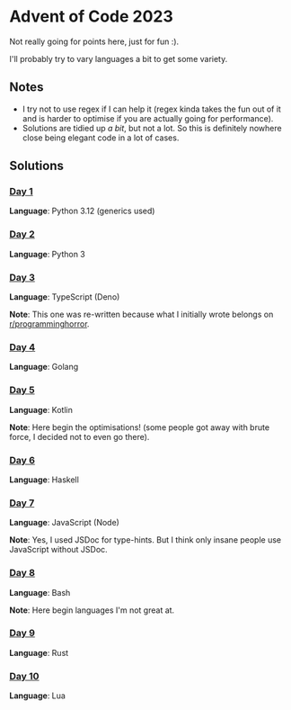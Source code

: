 # Advent of Code 2023

Not really going for points here, just for fun :).

I'll probably try to vary languages a bit to get some variety.

## Notes

- I try not to use regex if I can help it (regex kinda takes the fun out of it and is harder to optimise if you are actually going for performance).
- Solutions are tidied up _a bit_, but not a lot. So this is definitely nowhere close being elegant code in a lot of cases.

## Solutions

### [Day 1](day01/)
**Language**: Python 3.12 (generics used)

### [Day 2](day02/)
**Language**: Python 3

### [Day 3](day03/)
**Language**: TypeScript (Deno)

**Note**: This one was re-written because what I initially wrote belongs on [r/programminghorror](https://www.reddit.com/r/programminghorror/).

### [Day 4](day04/)
**Language**: Golang

### [Day 5](day05/)
**Language**: Kotlin

**Note**: Here begin the optimisations! (some people got away with brute force, I decided not to even go there).

### [Day 6](day06/)
**Language**: Haskell

### [Day 7](day07/)
**Language**: JavaScript (Node)

**Note**: Yes, I used JSDoc for type-hints. But I think only insane people use JavaScript without JSDoc.

### [Day 8](day08/)
**Language**: Bash

**Note**: Here begin languages I'm not great at.

### [Day 9](day09/)
**Language**: Rust

### [Day 10](day10/)
**Language**: Lua